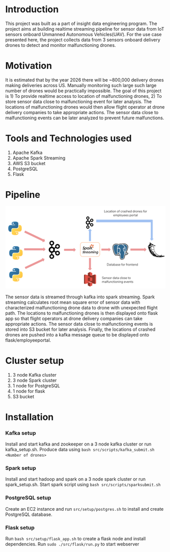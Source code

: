# Introduction

This project was built as a part of insight data engineering program. The project aims at building realtime streaming pipeline for sensor data from IoT sensors onboard Unmanned Autonomous Vehicles(UAV). For the use case presented here, the project collects data from 3 sensors onboard delivery drones to detect and monitor malfunctioning drones.

# Motivation

It is estimated that by the year 2026 there will be ~800,000 delivery drones making deliveries across US. Manually monitoring such large such large number of drones would be practically impossible. The goal of this project is 1) To provide realtime access to location of malfunctioning drones, 2) To store sensor data close to malfunctioning event for later analysis. The locations of malfunctioning drones would then allow flight operator at drone delivery companies to take appropriate actions. The sensor data close to malfunctioning events can be later analyzed to prevent future malfunctions.

# Tools and Technologies used

1. Apache Kafka
1. Apache Spark Streaming
1. AWS S3 bucket
1. PostgreSQL
1. Flask

# Pipeline

![Pipeline](Images/Pipeline.png)

The sensor data is streamed through kafka into spark streaming. Spark streaming calculates root mean square error of sensor data with characterized malfunctioning drone data to drone with unexpected flight path. The locations to malfunctioning drones is then displayed onto flask app so that flight operators at drone delivery companies can take appropriate actions. The sensor data close to malfunctioning events is stored into S3 bucket for later analysis. Finally, the locations of crashed drones are pushed into a kafka message queue to be displayed onto flask/employeeportal.

# Cluster setup

1) 3 node Kafka cluster
2) 3 node Spark cluster
3) 1 node for PostgreSQL
4) 1 node for flask
5) S3 bucket

# Installation

### Kafka setup

Install and start kafka and zookeeper on a 3 node kafka cluster or run kafka_setup.sh.
Produce data using `bash src/scripts/kafka_submit.sh <Number of drones>`

### Spark setup

Install and start hadoop and spark on a 3 node spark cluster or run spark_setup.sh.
Start spark script using `bash src/scripts/sparksubmit.sh`

### PostgreSQL setup

Create an EC2 instance and run `src/setup/postgres.sh` to install and create PostgreSQL database.

### Flask setup

Run `bash src/setup/flask_app.sh` to create a flask node and install dependencies.
Run `sudo ./src/flask/run.py` to start webserver
